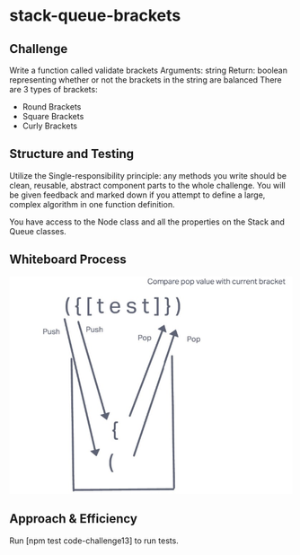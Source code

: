 # stack-queue-brackets

## Challenge

Write a function called validate brackets
Arguments: string
Return: boolean
representing whether or not the brackets in the string are balanced
There are 3 types of brackets:

- Round Brackets
- Square Brackets
- Curly Brackets

## Structure and Testing

Utilize the Single-responsibility principle: any methods you write should be clean, reusable, abstract component parts to the whole challenge. You will be given feedback and marked down if you attempt to define a large, complex algorithm in one function definition.

You have access to the Node class and all the properties on the Stack and Queue classes.

## Whiteboard Process

<!-- Embedded whiteboard image -->
![Whiteboard](./../images/CC13.png)

## Approach & Efficiency

<!-- What approach did you take? Discuss Why. What is the Big O space/time for this approach? -->

Run [npm test code-challenge13] to run tests.
